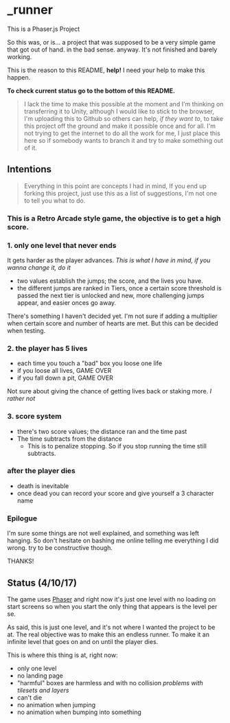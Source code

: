 # _runner

This is a Phaser.js Project

So this was, or is... a project that was supposed to be a very simple game that got out of hand. in the bad sense. anyway. It's not finished and barely working.

This is the reason to this README, **help!** I need your help to make this happen.

**To check current status go to the bottom of this README.**

> I lack the time to make this possible at the moment and I'm thinking on transferring it to Unity, although I would like to stick to the browser, I'm uploading this to Github so others can help, *if they want to*, to take this project off the ground and make it possible once and for all.
> I'm not trying to get the internet to do all the work for me, I just place this here so if somebody wants to branch it and try to make something out of it.

## Intentions

> Everything in this point are concepts I had in mind, If you end up forking this project, just use this as a list of suggestions, I'm not one to tell you what to do.

### This is a Retro Arcade style game, the objective is to get a high score.

### 1. only one level that never ends

It gets harder as the player advances. *This is what I have in mind, if you wanna change it, do it* 

+ two values establish the jumps; the score, and the lives you have.
+ the different jumps are ranked in Tiers, once a certain score threshold is passed the next tier is unlocked and new, more challenging jumps appear, and easier onces go away.

There's something I haven't decided yet. I'm not sure if adding a multiplier when certain score and number of hearts are met. But this can be decided when testing.

### 2. the player has 5 lives

+ each time you touch a "bad" box you loose one life 
+ if you loose all lives, GAME OVER
+ if you fall down a pit, GAME OVER

Not sure about giving the chance of getting lives back or staking more. *I rather not*

### 3. score system
+ there's two score values; the distance ran and the time past
+ The time subtracts from the distance
	+ This is to penalize stopping. So if you stop running the time still subtracts. 

### after the player dies

+ death is inevitable
+ once dead you can record your score and give yourself a 3 character name

### Epilogue

I'm sure some things are not well explained, and something was left hanging. So don't hesitate on bashing me online telling me everything I did wrong. try to be constructive though.

THANKS!

## Status (4/10/17)

The game uses [Phaser](https://phaser.io) and right now it's just one level with no loading on start screens so when you start the only thing that appears is the level per se. 

As said, this is just one level, and it's not where I wanted the project to be at. The real objective was to make this an endless runner. To make it an infinite level that goes on and on until the player dies.

This is where this thing is at, right now:

+ only one level
+ no landing page
+ "harmful" boxes are harmless and with no collision *problems with tilesets and layers*
+ can't die
+ no animation when jumping
+ no animation when bumping into something
